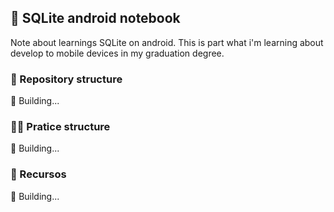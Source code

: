 ## 📒 SQLite android notebook

Note about learnings SQLite on android. This is part what i'm learning about develop to mobile devices in my graduation degree.

### 📌 Repository structure

🚧 Building...

### 👨‍💻 Pratice structure

🚧 Building...

### 🔗 Recursos
🚧 Building...
